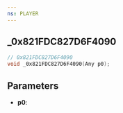 ```yaml
---
ns: PLAYER
---
```

## _0x821FDC827D6F4090

```c
// 0x821FDC827D6F4090
void _0x821FDC827D6F4090(Any p0);
```


## Parameters
* **p0**: 

